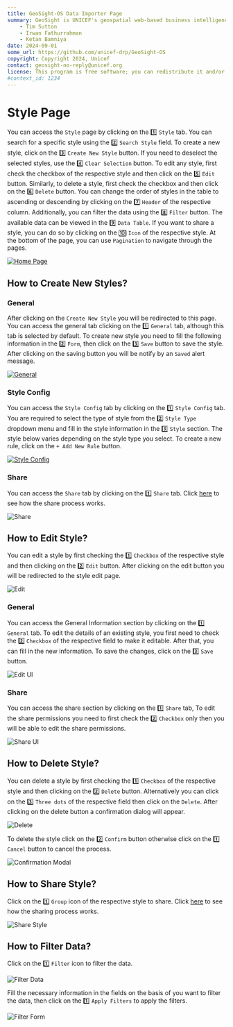 ```yaml
---
title: GeoSight-OS Data Importer Page 
summary: GeoSight is UNICEF's geospatial web-based business intelligence platform.
    - Tim Sutton
    - Irwan Fathurrahman
    - Ketan Bamniya
date: 2024-09-01
some_url: https://github.com/unicef-drp/GeoSight-OS
copyright: Copyright 2024, Unicef
contact: geosight-no-reply@unicef.org
license: This program is free software; you can redistribute it and/or modify it under the terms of the GNU Affero General Public License as published by the Free Software Foundation; either version 3 of the License, or (at your option) any later version.
#context_id: 1234
---
```


# Style Page

You can access the `Style` page by clicking on the 1️⃣ `Style` tab. You can search for a specific style using the 2️⃣ `Search Style` field. To create a new style, click on the 3️⃣ `Create New Style` button. If you need to deselect the selected styles, use the 4️⃣ `Clear Selection` button. To edit any style, first check the checkbox of the respective style and then click on the 5️⃣ `Edit` button. Similarly, to delete a style, first check the checkbox and then click on the 6️⃣ `Delete` button. You can change the order of styles in the table to ascending or descending by clicking on the 7️⃣ `Header` of the respective column. Additionally, you can filter the data using the 8️⃣ `Filter` button. The available data can be viewed in the 9️⃣ `Data Table`. If you want to share a style, you can do so by clicking on the 🔟 `Icon` of the respective style. At the bottom of the page, you can use `Pagination` to navigate through the pages.

[![Home Page](./img/style-img-1.png)](./img/style-img-1.png)

## How to Create New Styles?

### General

After clicking on the `Create New Style` you will be redirected to this page. You can access the general tab clicking on the 1️⃣ `General` tab, although this tab is selected by default. To create new style you need to fill the following information in the 2️⃣ `Form`, then click on the 3️⃣ `Save` button to save the style. After clicking on the saving button you will be notify by an `Saved` alert message.

[![General](./img/style-img-2.png)](./img/style-img-2.png)

### Style Config

You can access the `Style Config` tab by clicking on the 1️⃣ `Style Config` tab. You are required to select the type of style from the 2️⃣ `Style Type` dropdown menu and fill in the style information in the 3️⃣ `Style` section. The style below varies depending on the style type you select. To create a new rule, click on the `+ Add New Rule` button.  

[![Style Config](./img/style-img-3.png)](./img/style-img-3.png)

### Share

You can access the `Share` tab by clicking on the 1️⃣ `Share` tab. Click [here](../share.md) to see how the share process works.

![Share](./img/style-img-4.png)

## How to Edit Style?

You can edit a style by first checking the 1️⃣ `Checkbox` of the respective style and then clicking on the 2️⃣ `Edit` button. After clicking on the edit button you will be redirected to the style edit page.

![Edit](./img/style-img-5.png)

### General
You can access the General Information section by clicking on the 1️⃣ `General` tab. To edit the details of an existing style, you first need to check the 2️⃣ `Checkbox` of the respective field to make it editable. After that, you can fill in the new information. To save the changes, click on the 3️⃣ `Save` button.

![Edit UI](./img/style-img-6.png)

### Share

You can access the share section by clicking on the 1️⃣ `Share` tab, To edit the share permissions you need to first check the 2️⃣ `Checkbox` only then you will be able to edit the share permissions.

![Share UI](./img/style-img-9.png)

## How to Delete Style?

You can delete a style by first checking the 1️⃣ `Checkbox` of the respective style and then clicking on the 2️⃣ `Delete` button. Alternatively you can click on the 3️⃣ `Three dots` of the respective field then click on the `Delete`. After clicking on the delete button a confirmation dialog will appear.

![Delete](./img/style-img-7.png)

To delete the style click on the 2️⃣ `Confirm` button otherwise click on the 1️⃣ `Cancel` button to cancel the process.

![Confirmation Modal](./img/style-img-8.png)

## How to Share Style?

Click on the 1️⃣ `Group` icon of the respective style to share.
Click [here](../share.md) to see how the sharing process works.

![Share Style](./img/style-img-9.png)

## How to Filter Data?

Click on the 1️⃣ `Filter` icon to filter the data.

![Filter Data](./img/style-img-11.png)

Fill the necessary information in the fields on the basis of you want to filter the data, then click on the 1️⃣ `Apply Filters` to apply the filters.

![Filter Form](./img/style-img-12.png)
